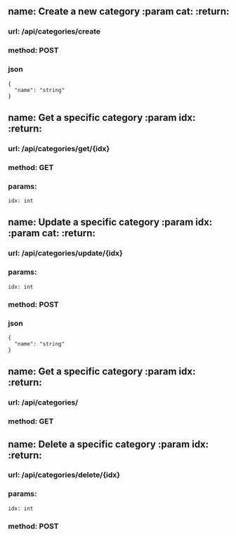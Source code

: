 ## name: **Create a new category :param cat: :return:**
### url: /api/categories/create
### method: POST
### json
````
{
  "name": "string"
}
````
## name: **Get a specific category :param idx: :return:**
### url: /api/categories/get/{idx}
### method: GET
### params:
````
idx: int
````
## name: **Update a specific category :param idx: :param cat: :return:**
### url: /api/categories/update/{idx}
### params:
````
idx: int
````
### method: POST
### json
````
{
  "name": "string"
}
````
## name: **Get a specific category :param idx: :return:**
### url: /api/categories/
### method: GET
## name: **Delete a specific category :param idx: :return:**
### url: /api/categories/delete/{idx}
### params:
````
idx: int
````
### method: POST
